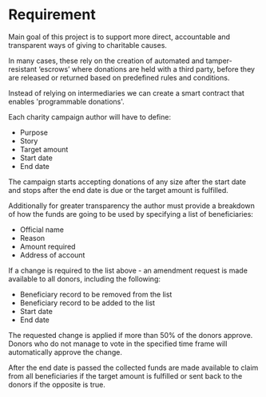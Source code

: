 # Requirement

Main goal of this project is to support more direct, accountable and transparent ways of giving to charitable causes.

In many cases, these rely on the creation of automated and tamper-resistant ‘escrows’ where donations are held with a third party, before they are released or returned based on predefined rules and conditions.

Instead of relying on intermediaries we can create a smart contract that enables 'programmable donations'.

Each charity campaign author will have to define:

- Purpose
- Story
- Target amount
- Start date
- End date

The campaign starts accepting donations of any size after the start date and stops after the end date is due or the target amount is fulfilled.

Additionally for greater transparency the author must provide a breakdown of how the funds are going to be used by specifying a list of beneficiaries:

- Official name
- Reason
- Amount required
- Address of account

If a change is required to the list above - an amendment request is made available to all donors, including the following:

- Beneficiary record to be removed from the list
- Beneficiary record to be added to the list
- Start date
- End date

The requested change is applied if more than 50% of the donors approve. Donors who do not manage to vote in the specified time frame will automatically approve the change.

After the end date is passed the collected funds are made available to claim from all beneficiaries if the target amount is fulfilled or sent back to the donors if the opposite is true.
